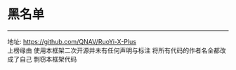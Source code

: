 # 黑名单
- - -

地址: https://github.com/QNAV/RuoYi-X-Plus
<br>
上榜缘由 使用本框架二次开源并未有任何声明与标注 将所有代码的作者名全都改成了自己 剽窃本框架代码

